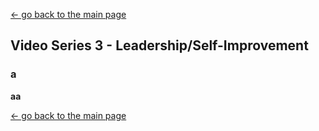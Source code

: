 [← go back to the main page](README.md)

## Video Series 3 - Leadership/Self-Improvement

### a

**aa**



[← go back to the main page](https://HandongHCI.github.io)